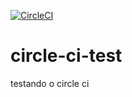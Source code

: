 [![CircleCI](https://circleci.com/gh/tevokashi/circle-ci-test.svg?style=shield)](https://github.com/tevokashi/circle-ci-test)
# circle-ci-test
testando o circle ci
